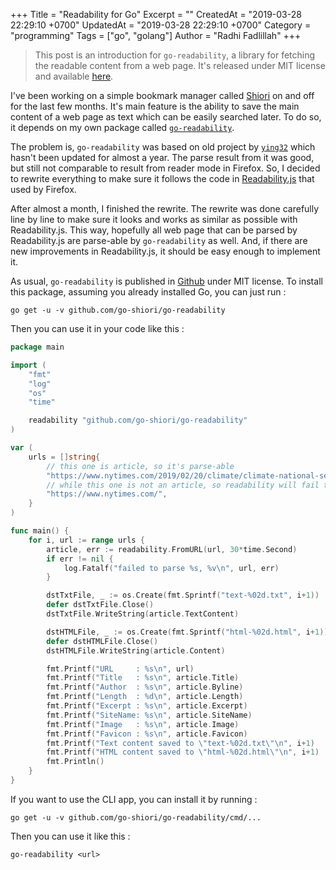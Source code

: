 +++
Title = "Readability for Go"
Excerpt = ""
CreatedAt = "2019-03-28 22:29:10 +0700"
UpdatedAt = "2019-03-28 22:29:10 +0700"
Category = "programming"
Tags = ["go", "golang"]
Author = "Radhi Fadlillah"
+++

> This post is an introduction for `go-readability`, a library for fetching the readable content from a web page. It's released under MIT license and available [here](https://github.com/go-shiori/go-readability).

I've been working on a simple bookmark manager called [Shiori](https://github.com/RadhiFadlillah/shiori) on and off for the last few months. It's main feature is the ability to save the main content of a web page as text which can be easily searched later. To do so, it depends on my own package called [`go-readability`](https://github.com/go-shiori/go-readability).

The problem is, `go-readability` was based on old project by [`ying32`](https://github.com/ying32/readability) which hasn't been updated for almost a year. The parse result from it was good, but still not comparable to result from reader mode in Firefox. So, I decided to rewrite everything to make sure it follows the code in [Readability.js](https://github.com/mozilla/readability) that used by Firefox.

After almost a month, I finished the rewrite. The rewrite was done carefully line by line to make sure it looks and works as similar as possible with Readability.js. This way, hopefully all web page that can be parsed by Readability.js are parse-able by `go-readability` as well. And, if there are new improvements in Readability.js, it should be easy enough to implement it.

As usual, `go-readability` is published in [Github](https://github.com/go-shiori/go-readability) under MIT license. To install this package, assuming you already installed Go, you can just run :

```
go get -u -v github.com/go-shiori/go-readability
```

Then you can use it in your code like this :

```go
package main

import (
	"fmt"
	"log"
	"os"
	"time"

	readability "github.com/go-shiori/go-readability"
)

var (
	urls = []string{
		// this one is article, so it's parse-able
		"https://www.nytimes.com/2019/02/20/climate/climate-national-security-threat.html",
		// while this one is not an article, so readability will fail to parse.
		"https://www.nytimes.com/",
	}
)

func main() {
	for i, url := range urls {
		article, err := readability.FromURL(url, 30*time.Second)
		if err != nil {
			log.Fatalf("failed to parse %s, %v\n", url, err)
		}

		dstTxtFile, _ := os.Create(fmt.Sprintf("text-%02d.txt", i+1))
		defer dstTxtFile.Close()
		dstTxtFile.WriteString(article.TextContent)

		dstHTMLFile, _ := os.Create(fmt.Sprintf("html-%02d.html", i+1))
		defer dstHTMLFile.Close()
		dstHTMLFile.WriteString(article.Content)

		fmt.Printf("URL     : %s\n", url)
		fmt.Printf("Title   : %s\n", article.Title)
		fmt.Printf("Author  : %s\n", article.Byline)
		fmt.Printf("Length  : %d\n", article.Length)
		fmt.Printf("Excerpt : %s\n", article.Excerpt)
		fmt.Printf("SiteName: %s\n", article.SiteName)
		fmt.Printf("Image   : %s\n", article.Image)
		fmt.Printf("Favicon : %s\n", article.Favicon)
		fmt.Printf("Text content saved to \"text-%02d.txt\"\n", i+1)
		fmt.Printf("HTML content saved to \"html-%02d.html\"\n", i+1)
		fmt.Println()
	}
}
```

If you want to use the CLI app, you can install it by running :

```
go get -u -v github.com/go-shiori/go-readability/cmd/...
```

Then you can use it like this :

```
go-readability <url>
```